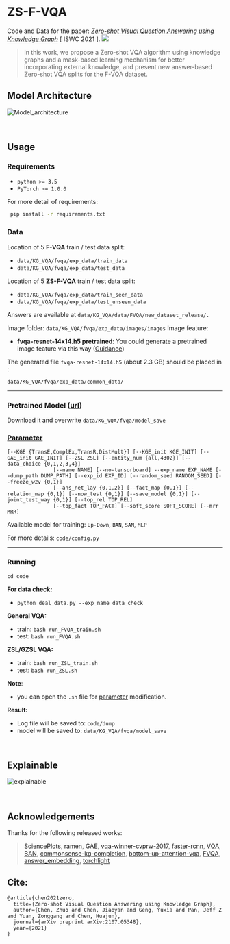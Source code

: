 # ZS-F-VQA

Code and Data for the paper: [*Zero-shot Visual Question Answering using Knowledge Graph*](https://arxiv.org/abs/2107.05348) [ ISWC 2021 ]. ![](https://img.shields.io/badge/version-1.0.0-blue)

>In this work,  we propose a Zero-shot VQA algorithm using knowledge graphs and a mask-based learning mechanism for better incorporating external knowledge, and present new answer-based Zero-shot VQA splits for the F-VQA dataset. 

## Model Architecture
![Model_architecture](https://github.com/China-UK-ZSL/ZS-F-VQA/blob/main/figures/Model_architecture.png)

<br />

## Usage

### Requirements
- `python >= 3.5`
- `PyTorch >= 1.0.0`

For more detail of requirements: 
```bash
 pip install -r requirements.txt
```

### Data

Location of 5 **F-VQA** train / test data split:
- ```data/KG_VQA/fvqa/exp_data/train_data```
- ```data/KG_VQA/fvqa/exp_data/test_data```

Location of 5 **ZS-F-VQA** train / test data split: 
- ```data/KG_VQA/fvqa/exp_data/train_seen_data```
- ```data/KG_VQA/fvqa/exp_data/test_unseen_data```

Answers are available at ``data/KG_VQA/data/FVQA/new_dataset_release/.``

Image folder:
```data/KG_VQA/fvqa/exp_data/images/images```
Image feature:
- **fvqa-resnet-14x14.h5 pretrained**:  You could generate a pretrained image feature via this way ([Guidance](https://github.com/hexiang-hu/answer_embedding/issues/3))

The generated file ```fvqa-resnet-14x14.h5``` (about 2.3 GB) should be placed in : 

```data/KG_VQA/fvqa/exp_data/common_data/```

---

### Pretrained Model ([url](https://www.dropbox.com/sh/vp5asuivqpiir5w/AAC3k_gELrP4ydNNok_o1vlYa?dl=0))

Download it and overwrite ```data/KG_VQA/fvqa/model_save```


### [Parameter](#content)
```
[--KGE {TransE,ComplEx,TransR,DistMult}] [--KGE_init KGE_INIT] [--GAE_init GAE_INIT] [--ZSL ZSL] [--entity_num {all,4302}] [--data_choice {0,1,2,3,4}]
               [--name NAME] [--no-tensorboard] --exp_name EXP_NAME [--dump_path DUMP_PATH] [--exp_id EXP_ID] [--random_seed RANDOM_SEED] [--freeze_w2v {0,1}]
               [--ans_net_lay {0,1,2}] [--fact_map {0,1}] [--relation_map {0,1}] [--now_test {0,1}] [--save_model {0,1}] [--joint_test_way {0,1}] [--top_rel TOP_REL]
               [--top_fact TOP_FACT] [--soft_score SOFT_SCORE] [--mrr MRR]
```

Available model for training: ```Up-Down```, `BAN`, `SAN`, `MLP`

For more details: ```code/config.py```

---

### Running
```cd code```

**For data check:**

- ```python deal_data.py --exp_name data_check```

**General VQA:**
- train:
```bash run_FVQA_train.sh```
- test:
```bash run_FVQA.sh```

**ZSL/GZSL VQA:**
- train:
```bash run_ZSL_train.sh```
- test:
```bash run_ZSL.sh```

**Note**: 
- you can open the `.sh` file for <a href="#Parameter">parameter</a> modification.

**Result:**
- Log file will be saved to: ```code/dump```
- model will be saved to: ```data/KG_VQA/fvqa/model_save```

<br />

## Explainable

![explainable](https://github.com/China-UK-ZSL/ZS-F-VQA/blob/main/figures/all_explainable.png)

<br />

## Acknowledgements
Thanks for the following released works:
>[SciencePlots](https://github.com/garrettj403/SciencePlots), [ramen](https://github.com/erobic/ramen), [GAE](https://github.com/zfjsail/gae-pytorch), [vqa-winner-cvprw-2017](https://github.com/markdtw/vqa-winner-cvprw-2017), [faster-rcnn](https://github.com/jwyang/faster-rcnn.pytorch), [VQA](https://github.com/Shivanshu-Gupta/Visual-Question-Answering), [BAN](https://github.com/jnhwkim/ban-vqa), [commonsense-kg-completion](https://github.com/allenai/commonsense-kg-completion), [bottom-up-attention-vqa](https://github.com/hengyuan-hu/bottom-up-attention-vqa), [FVQA](https://github.com/wangpengnorman/FVQA), [answer_embedding](https://github.com/hexiang-hu/answer_embedding), [torchlight](https://github.com/RamonYeung/torchlight)


## Cite:
```bigquery
@article{chen2021zero,
  title={Zero-shot Visual Question Answering using Knowledge Graph},
  author={Chen, Zhuo and Chen, Jiaoyan and Geng, Yuxia and Pan, Jeff Z and Yuan, Zonggang and Chen, Huajun},
  journal={arXiv preprint arXiv:2107.05348},
  year={2021}
}
```


